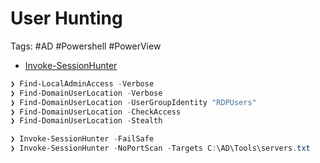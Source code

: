 # User Hunting 

Tags: #AD #Powershell #PowerView 

* [Invoke-SessionHunter](https://github.com/Leo4j/Invoke-SessionHunter)

```powershell 
❯ Find-LocalAdminAccess -Verbose
❯ Find-DomainUserLocation -Verbose
❯ Find-DomainUserLocation -UserGroupIdentity "RDPUsers"
❯ Find-DomainUserLocation -CheckAccess
❯ Find-DomainUserLocation -Stealth 

❯ Invoke-SessionHunter -FailSafe
❯ Invoke-SessionHunter -NoPortScan -Targets C:\AD\Tools\servers.txt
```